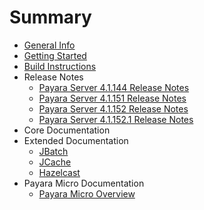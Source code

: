 # Summary

* [General Info](general-info/general-info.md)
* [Getting Started](getting-started/getting-started.md)
* [Build Instructions](build-instructions/build-instructions.md)
* Release Notes
    * [Payara Server 4.1.144 Release Notes](release-notes/release-notes-144.md)
    * [Payara Server 4.1.151 Release Notes](release-notes/release-notes-151.md)
    * [Payara Server 4.1.152 Release Notes](release-notes/release-notes-152.md)
    * [Payara Server 4.1.152.1 Release Notes](release-notes/release-notes-152.1.md)
* Core Documentation
* Extended Documentation
    * [JBatch](documentation/extended-documentation/jbatch.md)
    * [JCache](documentation/extended-documentation/jcache.md)
    * [Hazelcast](documentation/extended-documentation/hazelcast.md)
* Payara Micro Documentation
    * [Payara Micro Overview](documentation/payara-micro/payara-micro.md)
